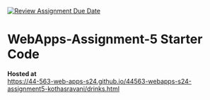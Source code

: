 [![Review Assignment Due Date](https://classroom.github.com/assets/deadline-readme-button-24ddc0f5d75046c5622901739e7c5dd533143b0c8e959d652212380cedb1ea36.svg)](https://classroom.github.com/a/5u0mb8O1)
# WebApps-Assignment-5 Starter Code
**Hosted at**  
<https://44-563-web-apps-s24.github.io/44563-webapps-s24-assignment5-kothasravani/drinks.html>
